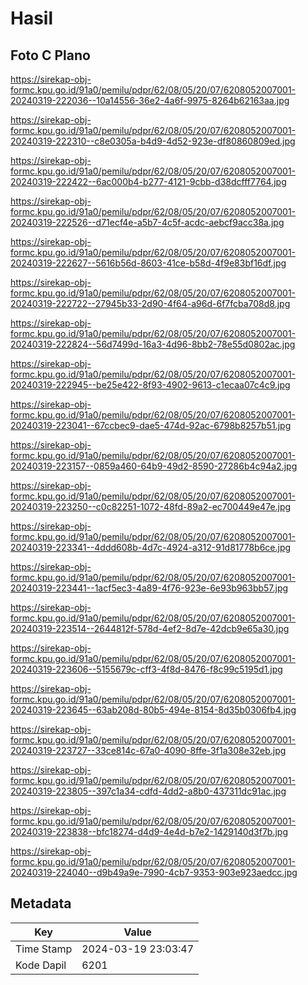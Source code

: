 # Hasil

## Foto C Plano

https://sirekap-obj-formc.kpu.go.id/91a0/pemilu/pdpr/62/08/05/20/07/6208052007001-20240319-222036--10a14556-36e2-4a6f-9975-8264b62163aa.jpg

https://sirekap-obj-formc.kpu.go.id/91a0/pemilu/pdpr/62/08/05/20/07/6208052007001-20240319-222310--c8e0305a-b4d9-4d52-923e-df80860809ed.jpg

https://sirekap-obj-formc.kpu.go.id/91a0/pemilu/pdpr/62/08/05/20/07/6208052007001-20240319-222422--6ac000b4-b277-4121-9cbb-d38dcfff7764.jpg

https://sirekap-obj-formc.kpu.go.id/91a0/pemilu/pdpr/62/08/05/20/07/6208052007001-20240319-222526--d71ecf4e-a5b7-4c5f-acdc-aebcf9acc38a.jpg

https://sirekap-obj-formc.kpu.go.id/91a0/pemilu/pdpr/62/08/05/20/07/6208052007001-20240319-222627--5616b56d-8603-41ce-b58d-4f9e83bf16df.jpg

https://sirekap-obj-formc.kpu.go.id/91a0/pemilu/pdpr/62/08/05/20/07/6208052007001-20240319-222722--27945b33-2d90-4f64-a96d-6f7fcba708d8.jpg

https://sirekap-obj-formc.kpu.go.id/91a0/pemilu/pdpr/62/08/05/20/07/6208052007001-20240319-222824--56d7499d-16a3-4d96-8bb2-78e55d0802ac.jpg

https://sirekap-obj-formc.kpu.go.id/91a0/pemilu/pdpr/62/08/05/20/07/6208052007001-20240319-222945--be25e422-8f93-4902-9613-c1ecaa07c4c9.jpg

https://sirekap-obj-formc.kpu.go.id/91a0/pemilu/pdpr/62/08/05/20/07/6208052007001-20240319-223041--67ccbec9-dae5-474d-92ac-6798b8257b51.jpg

https://sirekap-obj-formc.kpu.go.id/91a0/pemilu/pdpr/62/08/05/20/07/6208052007001-20240319-223157--0859a460-64b9-49d2-8590-27286b4c94a2.jpg

https://sirekap-obj-formc.kpu.go.id/91a0/pemilu/pdpr/62/08/05/20/07/6208052007001-20240319-223250--c0c82251-1072-48fd-89a2-ec700449e47e.jpg

https://sirekap-obj-formc.kpu.go.id/91a0/pemilu/pdpr/62/08/05/20/07/6208052007001-20240319-223341--4ddd608b-4d7c-4924-a312-91d81778b6ce.jpg

https://sirekap-obj-formc.kpu.go.id/91a0/pemilu/pdpr/62/08/05/20/07/6208052007001-20240319-223441--1acf5ec3-4a89-4f76-923e-6e93b963bb57.jpg

https://sirekap-obj-formc.kpu.go.id/91a0/pemilu/pdpr/62/08/05/20/07/6208052007001-20240319-223514--2644812f-578d-4ef2-8d7e-42dcb9e65a30.jpg

https://sirekap-obj-formc.kpu.go.id/91a0/pemilu/pdpr/62/08/05/20/07/6208052007001-20240319-223606--5155679c-cff3-4f8d-8476-f8c99c5195d1.jpg

https://sirekap-obj-formc.kpu.go.id/91a0/pemilu/pdpr/62/08/05/20/07/6208052007001-20240319-223645--63ab208d-80b5-494e-8154-8d35b0306fb4.jpg

https://sirekap-obj-formc.kpu.go.id/91a0/pemilu/pdpr/62/08/05/20/07/6208052007001-20240319-223727--33ce814c-67a0-4090-8ffe-3f1a308e32eb.jpg

https://sirekap-obj-formc.kpu.go.id/91a0/pemilu/pdpr/62/08/05/20/07/6208052007001-20240319-223805--397c1a34-cdfd-4dd2-a8b0-437311dc91ac.jpg

https://sirekap-obj-formc.kpu.go.id/91a0/pemilu/pdpr/62/08/05/20/07/6208052007001-20240319-223838--bfc18274-d4d9-4e4d-b7e2-1429140d3f7b.jpg

https://sirekap-obj-formc.kpu.go.id/91a0/pemilu/pdpr/62/08/05/20/07/6208052007001-20240319-224040--d9b49a9e-7990-4cb7-9353-903e923aedcc.jpg


## Metadata

| Key        | Value               |
| ---------- | ------------------- |
| Time Stamp | 2024-03-19 23:03:47 |
| Kode Dapil | 6201                |




